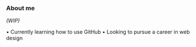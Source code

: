 ### About me
*(WIP)*

• Currently learning how to use GitHub
• Looking to pursue a career in web design

